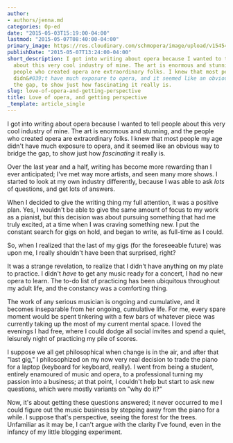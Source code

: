 ```yaml
---
author:
- authors/jenna.md
categories: Op-ed
date: "2015-05-03T15:19:00-04:00"
lastmod: "2015-05-07T08:40:00-04:00"
primary_image: https://res.cloudinary.com/schmopera/image/upload/v1545409169/media/webhook-uploads/1430755111869/ForestfortheTrees.jpg.jpg
publishDate: "2015-05-07T13:24:00-04:00"
short_description: I got into writing about opera because I wanted to tell people
  about this very cool industry of mine. The art is enormous and stunning, and the
  people who created opera are extraordinary folks. I knew that most people my age
  didn&#039;t have much exposure to opera, and it seemed like an obvious way to bridge
  the gap, to show just how fascinating it really is.
slug: love-of-opera-and-getting-perspective
title: Love of opera, and getting perspective
_template: article_single
---
```


I got into writing about opera because I wanted to tell people about this very cool industry of mine. The art is enormous and stunning, and the people who created opera are extraordinary folks. I knew that most people my age didn't have much exposure to opera, and it seemed like an obvious way to bridge the gap, to show just how *fascinating* it really is.

Over the last year and a half, writing has become more rewarding than I ever anticipated; I've met way more artists, and seen many more shows. I started to look at my own industry differently, because I was able to ask *lots* of questions, and get lots of answers.

When I decided to give the writing thing my full attention, it was a positive plan. Yes, I wouldn't be able to give the same amount of focus to my work as a pianist, but this decision was about pursuing something that had me truly excited, at a time when I was craving something new. I put the constant search for gigs on hold, and began to write, as full-time as I could.

So, when I realized that the last of my gigs (for the foreseeable future) was upon me, I really shouldn't have been that surprised, right? 

It was a strange revelation, to realize that I didn't have anything on my plate to practice. I didn't *have* to get any music ready for a concert, I had no new opera to learn. The to-do list of practicing has been ubiquitous throughout my adult life, and the constancy was a comforting thing.

The work of any serious musician is ongoing and cumulative, and it becomes inseparable from her ongoing, cumulative life. For me, every spare moment would be spent tinkering with a few bars of whatever piece was currently taking up the most of my current mental space. I loved the evenings I had free, where I could dodge all social invites and spend a quiet, leisurely night of practicing my pile of scores. 

I suppose we all get philosophical when change is in the air, and after that "last gig," I philosophized on my now very real decision to trade the piano for a laptop (keyboard for keyboard, really). I went from being a student, entirely enamoured of music and opera, to a professional turning my passion into a business; at that point, I couldn't help but start to ask new questions, which were mostly variants on "why do it?" 

Now, it's about getting these questions answered; it never occurred to me I could figure out the music business by stepping away from the piano for a while. I suppose that's perspective, seeing the forest for the trees. Unfamiliar as it may be, I can't argue with the clarity I've found, even in the infancy of my little blogging experiment.


